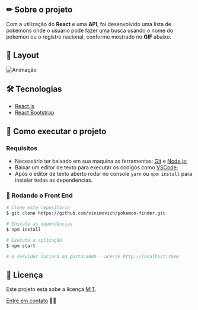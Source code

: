 ## ✏ Sobre o projeto
Com a utilização do **React** e uma **API**, foi desenvolvido uma lista de pokemons onde o usuário pode fazer uma busca usando o nome do pokemon ou o registro nacional, conforme mostrado no **GIF** abaixo.

## 🎨 Layout
![Animação](https://user-images.githubusercontent.com/61718764/153954738-8972aad3-0fe3-4503-b79e-7c49c5b9794f.gif)

## 🛠 Tecnologias
- [React.js](https://pt-br.reactjs.org/)
- [React Bootstrap](https://react-bootstrap.github.io/)

## 🚀 Como executar o projeto
### Requisitos
- Necessário ter baixado em sua maquina as ferramentas: [Git](https://nodejs.org/en/) e [Node.js](https://nodejs.org/en/);
- Baixar um editor de texto para executar os codigos como [VSCode](https://code.visualstudio.com/);
- Após o editor de texto aberto rodar no console <code>yarn</code> ou <code>npm install</code> para instalar todas as dependencias.

### 🎲 Rodando o Front End
```bash
# Clone este repositório
$ git clone https://github.com/vinimovich/pokemon-finder.git

# Instale as dependências
$ npm install

# Execute a aplicação
$ npm start

# O servidor inciará na porta:3000 - acesse http://localhost:3000
```

## 📝 Licença
Este projeto esta sobe a licença [MIT]().

[Entre em contato](https://www.linkedin.com/in/vinimovich/) 👋🏽 
